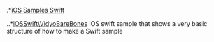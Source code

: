 
.*[iOS Samples Swift](https://github.com/dineshsinha/VidyoWorksSamples/tree/master/iOSSwift/VidyoBareBones/VidyoBareBones)
	
..*[iOSSwift\VidyoBareBones](https://github.com/dineshsinha/VidyoWorksSamples/tree/master/iOSSwift/VidyoBareBones/VidyoBareBones)
iOS swift sample that shows a very basic structure of how to make a Swift sample
